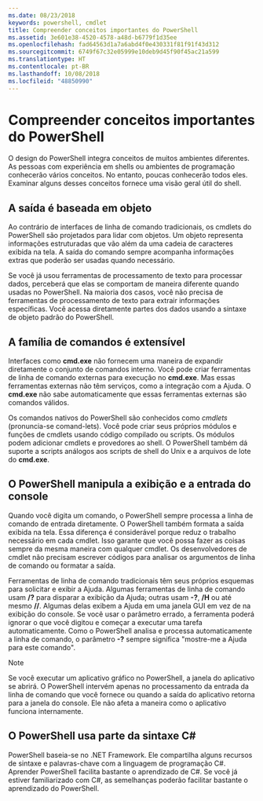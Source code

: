 ```yaml
---
ms.date: 08/23/2018
keywords: powershell, cmdlet
title: Compreender conceitos importantes do PowerShell
ms.assetid: 3e601e38-4520-4578-a48d-b6779f1d35ee
ms.openlocfilehash: fad64563d1a7a6abd4f0e430331f81f91f43d312
ms.sourcegitcommit: 6749f67c32e05999e10deb9d45f90f45ac21a599
ms.translationtype: HT
ms.contentlocale: pt-BR
ms.lasthandoff: 10/08/2018
ms.locfileid: "48850990"
---
```

# <a name="understanding-important-powershell-concepts"></a>Compreender conceitos importantes do PowerShell

O design do PowerShell integra conceitos de muitos ambientes diferentes. As pessoas com experiência em shells ou ambientes de programação conhecerão vários conceitos. No entanto, poucas conhecerão todos eles. Examinar alguns desses conceitos fornece uma visão geral útil do shell.

## <a name="output-is-object-based"></a>A saída é baseada em objeto

Ao contrário de interfaces de linha de comando tradicionais, os cmdlets do PowerShell são projetados para lidar com objetos.
Um objeto representa informações estruturadas que vão além da uma cadeia de caracteres exibida na tela. A saída do comando sempre acompanha informações extras que poderão ser usadas quando necessário.

Se você já usou ferramentas de processamento de texto para processar dados, perceberá que elas se comportam de maneira diferente quando usadas no PowerShell. Na maioria dos casos, você não precisa de ferramentas de processamento de texto para extrair informações específicas. Você acessa diretamente partes dos dados usando a sintaxe de objeto padrão do PowerShell.

## <a name="the-command-family-is-extensible"></a>A família de comandos é extensível

Interfaces como **cmd.exe** não fornecem uma maneira de expandir diretamente o conjunto de comandos interno. Você pode criar ferramentas de linha de comando externas para execução no **cmd.exe**. Mas essas ferramentas externas não têm serviços, como a integração com a Ajuda. O **cmd.exe** não sabe automaticamente que essas ferramentas externas são comandos válidos.

Os comandos nativos do PowerShell são conhecidos como *cmdlets* (pronuncia-se comand-lets). Você pode criar seus próprios módulos e funções de cmdlets usando código compilado ou scripts. Os módulos podem adicionar cmdlets e provedores ao shell. O PowerShell também dá suporte a scripts análogos aos scripts de shell do Unix e a arquivos de lote do **cmd.exe**.

## <a name="powershell-handles-console-input-and-display"></a>O PowerShell manipula a exibição e a entrada do console

Quando você digita um comando, o PowerShell sempre processa a linha de comando de entrada diretamente. O PowerShell também formata a saída exibida na tela. Essa diferença é considerável porque reduz o trabalho necessário em cada cmdlet. Isso garante que você possa fazer as coisas sempre da mesma maneira com qualquer cmdlet. Os desenvolvedores de cmdlet não precisam escrever códigos para analisar os argumentos de linha de comando ou formatar a saída.

Ferramentas de linha de comando tradicionais têm seus próprios esquemas para solicitar e exibir a Ajuda. Algumas ferramentas de linha de comando usam **/?** para disparar a exibição da Ajuda; outras usam **-?**, **/H** ou até mesmo **//**. Algumas delas exibem a Ajuda em uma janela GUI em vez de na exibição do console. Se você usar o parâmetro errado, a ferramenta poderá ignorar o que você digitou e começar a executar uma tarefa automaticamente.
Como o PowerShell analisa e processa automaticamente a linha de comando, o parâmetro **-?** sempre significa "mostre-me a Ajuda para este comando".

> [!NOTE]
> Se você executar um aplicativo gráfico no PowerShell, a janela do aplicativo se abrirá.
> O PowerShell intervém apenas no processamento da entrada da linha de comando que você fornece ou quando a saída do aplicativo retorna para a janela do console. Ele não afeta a maneira como o aplicativo funciona internamente.

## <a name="powershell-uses-some-c-syntax"></a>O PowerShell usa parte da sintaxe C#

PowerShell baseia-se no .NET Framework. Ele compartilha alguns recursos de sintaxe e palavras-chave com a linguagem de programação C#. Aprender PowerShell facilita bastante o aprendizado de C#. Se você já estiver familiarizado com C#, as semelhanças poderão facilitar bastante o aprendizado do PowerShell.

